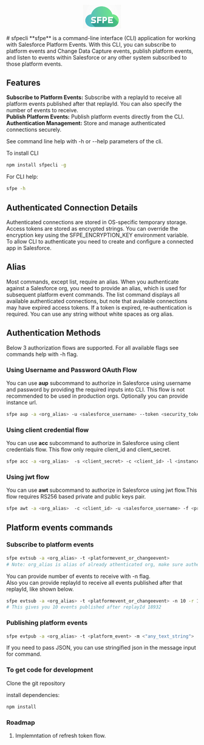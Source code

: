 

<p align="center">
  <img src="./assets/sfpeclilogo.png" alt="SePe CLI Logo" width="100" >
</p>
# sfpecli
**sfpe** is a command-line interface (CLI) application for working with Salesforce Platform Events. With this CLI, you can subscribe to platform events and Change Data Capture events, publish platform events, and listen to events within Salesforce or any other system subscribed to those platform events.

## Features
**Subscribe to Platform Events:** Subscribe with a replayId to receive all platform events published after that replayId. You can also specify the number of events to receive.   
**Publish Platform Events:** Publish platform events directly from the CLI.    
**Authentication Management:** Store and manage authenticated connections securely.    

See command line help with -h or --help parameters of the cli.

To install CLI

```bash
npm install sfpecli -g
```

For CLI help:

```bash
sfpe -h
```

## Authenticated Connection Details
Authenticated connections are stored in OS-specific temporary storage. Access tokens are stored as encrypted strings. You can override the encryption key using the SFPE_ENCRYPTION_KEY environment variable.   
To allow CLI to authenticate you need to create and configure a connected app in Salesforce.

## Alias
Most commands, except list, require an alias. When you authenticate against a Salesforce org, you need to provide an alias, which is used for subsequent platform event commands. The list command displays all available authenticated connections, but note that available connections may have expired access tokens. If a token is expired, re-authentication is required. You can use any string without white spaces as org alias.


## Authentication Methods
Below 3 authorization flows are supported. For all available flags see commands help with -h flag.   

### Using Username and Password OAuth Flow
You can use **aup** subcommand to authorize in Salesforce using username and password by providing the required inputs into CLI. This flow is not recommended to be used in production orgs. Optionally you can provide instance url.
```bash
sfpe aup -a <org_alias> -u <salesforce_username> --token <security_token> -p <password>  -s <client_secret> -c <client_id>
```
### Using client credential flow
You can use **acc** subcommand to authorize in Salesforce using client credentials flow. This flow only require client_id and client_secret.
```bash
sfpe acc -a <org_alias>  -s <client_secret> -c <client_id> -l <instance_url>
```
### Using jwt flow
You can use **awt** subcommand to authorize in Salesforce using jwt flow.This flow requires RS256 based private and public keys pair.
```bash
sfpe awt -a <org_alias>  -c <client_id> -u <salesforce_username> -f <private_key_filepath>
```
## Platform events commands

### Subscribe to platform events
```bash
sfpe evtsub -a <org_alias> -t <platformevent_or_changeevent>
# Note: org_alias is alias of already athenticated org, make sure authentication is still valid (valid access_token).
```
You can provide number of events to receive with -n flag.   
Also you can provide replayId to receive all events published after that replayId, like shown below.
```bash
sfpe evtsub -a <org_alias> -t <platformevent_or_changeevent> -n 10 -r 18932
# This gives you 10 events published after replayId 18932
```

### Publishing platform events
```bash
sfpe evtpub -a <org_alias> -t <platform_event> -m <"any_text_string">
```
If you need to pass JSON, you can use stringified json in the message input for command.

### To get code for development
Clone the git repository  

install dependencies:

```bash
npm install
```

### Roadmap
1. Implemntation of refresh token flow.